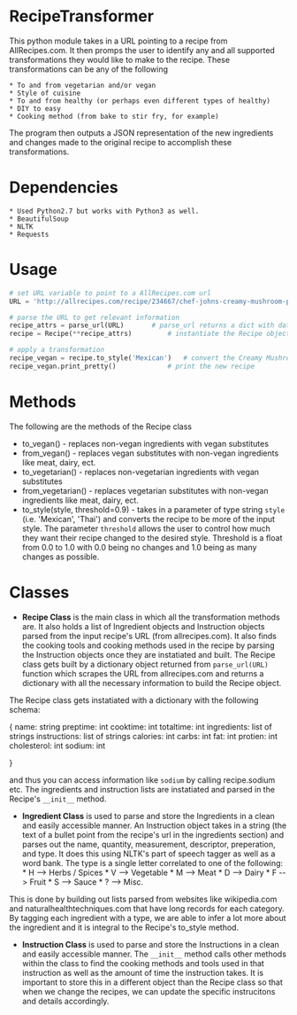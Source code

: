 # RecipeTransformer

This python module takes in a URL pointing to a recipe from AllRecipes.com. It then promps the user to identify any and all supported 
transformations they would like to make to the recipe. These transformations can be any of the following 
	
	* To and from vegetarian and/or vegan
	* Style of cuisine
	* To and from healthy (or perhaps even different types of healthy)
	* DIY to easy
	* Cooking method (from bake to stir fry, for example)

The program then outputs a JSON representation of the new ingredients and changes made to the original recipe to accomplish these transformations. 

# Dependencies 
	* Used Python2.7 but works with Python3 as well. 
	* BeautifulSoup
	* NLTK
	* Requests


# Usage 

```python
# set URL variable to point to a AllRecipes.com url
URL = 'http://allrecipes.com/recipe/234667/chef-johns-creamy-mushroom-pasta/?internalSource=rotd&referringId=95&referringContentType=recipe%20hub'

# parse the URL to get relevant information
recipe_attrs = parse_url(URL) 		# parse_url returns a dict with data to populate a Recipe object
recipe = Recipe(**recipe_attrs)			# instantiate the Recipe object by unpacking dictionary

# apply a transformation
recipe_vegan = recipe.to_style('Mexican')	# convert the Creamy Mushroom Pasta to be Mexican style
recipe_vegan.print_pretty()				# print the new recipe 

```

# Methods

The following are the methods of the Recipe class

* to_vegan() - replaces non-vegan ingredients with vegan substitutes
* from_vegan() - replaces vegan substitutes with non-vegan ingredients like meat, dairy, ect. 
* to_vegetarian() - replaces non-vegetarian ingredients with vegan substitutes
* from_vegetarian() - replaces vegetarian substitutes with non-vegan ingredients like meat, dairy, ect. 
* to_style(style, threshold=0.9) - takes in a parameter of type string `style` (i.e. 'Mexican', 'Thai') and converts the recipe to be more of the input style. The parameter `threshold` allows the user to control how much they want their recipe changed to the desired style. Threshold is a float from 0.0 to 1.0 with 0.0 being no changes and 1.0 being as many changes as possible. 


# Classes

* **Recipe Class** is the main class in which all the transformation methods are. It also holds a list of Ingredient objects and Instruction objects parsed from the input recipe's URL (from allrecipes.com). It also finds the cooking tools and cooking methods used in the recipe by parsing the Instruction objects once they are instatiated and built. The Recipe class gets built by a dictionary object returned from `parse_url(URL)` function which scrapes the URL from allrecipes.com and returns a dictionary with all the necessary information to build the Recipe object. 

The Recipe class gets instatiated with a dictionary with the following schema:

{
		name: string
		preptime: int
		cooktime: int
		totaltime: int
		ingredients: list of strings
		instructions: list of strings
		calories: int
		carbs: int
		fat: int
		protien: int
		cholesterol: int
		sodium: int

}

and thus you can access information like `sodium` by calling recipe.sodium etc. The ingredients and instruction lists are instatiated and parsed in the Recipe's `__init__` method.


* **Ingredient Class** is used to parse and store the Ingredients in a clean and easily accessible manner. An Instruction object takes in a string (the text of a bullet point from the recipe's url in the ingredients section) and parses out the name, quantity, measurement, descriptor, preperation, and type. It does this using NLTK's part of speech tagger as well as a word bank. The type is a single letter correlated to one of the following:
		* H --> Herbs / Spices
		* V --> Vegetable 
		* M --> Meat
		* D --> Dairy
		* F --> Fruit
		* S --> Sauce
		* ? --> Misc.

This is done by building out lists parsed from websites like wikipedia.com and naturalhealthtechniques.com that have long records for each category. By tagging each ingredient with a type, we are able to infer a lot more about the ingredient and it is integral to the Recipe's to_style method.


* **Instruction Class** is used to parse and store the Instructions in a clean and easily accessible manner. The `__init__` method calls other methods within the class to find the cooking methods and tools used in that instruction as well as the amount of time the instruction takes. It is important to store this in a different object than the Recipe class so that when we change the recipes, we can update the specific instrucitons and details accordingly.

